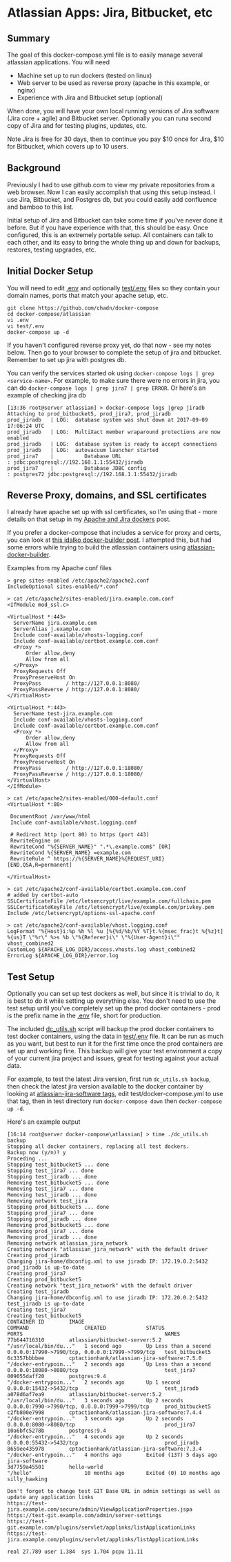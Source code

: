 # Atlassian Apps: Jira, Bitbucket, etc

## Summary

The goal of this docker-compose.yml file is to easily manage several atlassian applications.  You will need

- Machine set up to run dockers (tested on linux)
- Web server to be used as reverse proxy (apache in this example, or nginx)
- Experience with Jira and Bitbucket setup (optional)

When done, you will have your own local running versions of Jira software (Jira core + agile) and Bitbucket server. Optionally you can runa second copy of Jira and  for testing plugins, updates, etc.  

Note Jira is free for 30 days, then to continue you pay $10 once for Jira, $10 for Bitbucket, which covers up to 10 users.

## Background

Previously I had to use github.com to view my private repositories from a web browser. Now I can easily accomplish that using this setup instead.  I use Jira, Bitbucket, and Postgres db, but you could easily add confluence and bamboo to this list.

Initial setup of Jira and Bitbucket can take some time if you've never done it before.  But if you have experience with that, this should be easy.  Once configured, this is an extremely portable setup.  All containers can talk to each other, and its easy to bring the whole thing up and down for backups, restores, testing upgrades, etc. 


## Initial Docker Setup

You will need to edit [.env](.env) and optionally [test/.env](test/.env) files so they contain your domain names, ports that match your apache setup, etc.  

```
git clone https://github.com/chadn/docker-compose
cd docker-compose/atlassian
vi .env
vi test/.env
docker-compose up -d
```
If you haven't configured reverse proxy yet, do that now - see my notes below.  Then go to your browser to complete the setup of jira and bitbucket.  Remember to set up jira with postgres db.

You can verify the services started ok using `docker-compose logs | grep <service-name>`.  For example, to make sure there were no errors in jira, you can do `docker-compose logs | grep jira7 | grep ERROR`.  Or here's an example of checking jira db 

```
[13:36 root@server atlassian] > docker-compose logs |grep jiradb
Attaching to prod_bitbucket5, prod_jira7, prod_jiradb
prod_jiradb   | LOG:  database system was shut down at 2017-09-09 17:06:24 UTC
prod_jiradb   | LOG:  MultiXact member wraparound protections are now enabled
prod_jiradb   | LOG:  database system is ready to accept connections
prod_jiradb   | LOG:  autovacuum launcher started
prod_jira7    |          Database URL                                  : jdbc:postgresql://192.168.1.1:55432/jiradb
prod_jira7    |          Database JDBC config                          : postgres72 jdbc:postgresql://192.168.1.1:55432/jiradb
```

## Reverse Proxy, domains, and SSL certificates

I already have apache set up with ssl certificates, so I'm using that - more details on that setup in my [Apache and Jira dockers](https://chadnorwood.com/2017/09/08/apache-virtual-hosts-https-and-jira-docker-containers/) post.   

If you prefer a docker-compose that includes a service for proxy and certs, you can look at [this idalko docker-builder post](https://idalko.com/atlassian-jira-upgrade-journey-using-docker-and-the-atlassian-docker-builder/). I attempted this, but had some errors while trying to build the atlassian containers using [atlassian-docker-builder](https://bitbucket.org/adockers/atlassian-docker-builder/overview).

Examples from my Apache conf files

```
> grep sites-enabled /etc/apache2/apache2.conf
IncludeOptional sites-enabled/*.conf
```

```
> cat /etc/apache2/sites-enabled/jira.example.com.conf
<IfModule mod_ssl.c>

<VirtualHost *:443>
  ServerName jira.example.com
  ServerAlias j.example.com
  Include conf-available/vhosts-logging.conf
  Include conf-available/certbot.example.com.conf 
  <Proxy *>
      Order allow,deny
      Allow from all
  </Proxy>
  ProxyRequests Off
  ProxyPreserveHost On
  ProxyPass        / http://127.0.0.1:8080/
  ProxyPassReverse / http://127.0.0.1:8080/
</VirtualHost>

<VirtualHost *:443>
  ServerName test-jira.example.com
  Include conf-available/vhosts-logging.conf
  Include conf-available/certbot.example.com.conf 
  <Proxy *>
      Order allow,deny
      Allow from all
  </Proxy>
  ProxyRequests Off
  ProxyPreserveHost On
  ProxyPass        / http://127.0.0.1:18080/
  ProxyPassReverse / http://127.0.0.1:18080/
</VirtualHost>
</IfModule>
```

```
> cat /etc/apache2/sites-enabled/000-default.conf
<VirtualHost *:80>

 DocumentRoot /var/www/html
 Include conf-available/vhost.logging.conf

 # Redirect http (port 80) to https (port 443)
 RewriteEngine on
 RewriteCond "%{SERVER_NAME}" ".*\.example.com$" [OR]
 RewriteCond %{SERVER_NAME} =example.com
 RewriteRule ^ https://%{SERVER_NAME}%{REQUEST_URI} [END,QSA,R=permanent]

</VirtualHost> 
```

```
> cat /etc/apache2/conf-available/certbot.example.com.conf
# added by certbot-auto
SSLCertificateFile /etc/letsencrypt/live/example.com/fullchain.pem
SSLCertificateKeyFile /etc/letsencrypt/live/example.com/privkey.pem
Include /etc/letsencrypt/options-ssl-apache.conf
```
```
> cat /etc/apache2/conf-available/vhost.logging.conf
LogFormat "%{Host}i:%p %h %l %u [%{%d/%b/%Y %T}t.%{msec_frac}t %{%z}t] %{us}T \"%r\" %>s %b \"%{Referer}i\" \"%{User-Agent}i\"" vhost_combined2
CustomLog ${APACHE_LOG_DIR}/access.vhosts.log vhost_combined2
ErrorLog ${APACHE_LOG_DIR}/error.log
```

## Test Setup

Optionally you can set up test dockers as well, but since it is trivial to do, it is best to do it while setting up everything else.  You don't need to use the test setup until you've completely set up the prod docker containers - prod is the prefix name in the [.env](.env) file, short for production. 

The included [dc_utils.sh](dc_utils.sh) script will backup the prod docker containers to test docker containers, using the data in [test/.env](test/.env) file. It can be run as much as you want, but best to run it for the first time once the prod containers are set up and working fine. This backup will give your test environment a copy of your current jira project and issues, great for testing against your actual data. 

For example, to test the latest Jira version, first run `dc_utils.sh backup`, then check the latest jira version available to the docker container by looking at [atlassian-jira-software tags](https://hub.docker.com/r/cptactionhank/atlassian-jira-software/tags/), edit test/docker-compose.yml to use that tag, then in test directory run `docker-compose down` then `docker-compose up -d`.

Here's an example output
```
[16:14 root@server docker-compose\atlassian] > time ./dc_utils.sh backup
Stopping all docker containers, replacing all test dockers.
Backup now (y/n)? y
Proceding ...
Stopping test_bitbucket5 ... done
Stopping test_jira7 ... done
Stopping test_jiradb ... done
Removing test_bitbucket5 ... done
Removing test_jira7 ... done
Removing test_jiradb ... done
Removing network test_jira
Stopping prod_bitbucket5 ... done
Stopping prod_jira7 ... done
Stopping prod_jiradb ... done
Removing prod_bitbucket5 ... done
Removing prod_jira7 ... done
Removing prod_jiradb ... done
Removing network atlassian_jira_network
Creating network "atlassian_jira_network" with the default driver
Creating prod_jiradb
Changing jira-home/dbconfig.xml to use jiradb IP: 172.19.0.2:5432
prod_jiradb is up-to-date
Creating prod_jira7
Creating prod_bitbucket5
Creating network "test_jira_network" with the default driver
Creating test_jiradb
Changing jira-home/dbconfig.xml to use jiradb IP: 172.20.0.2:5432
test_jiradb is up-to-date
Creating test_jira7
Creating test_bitbucket5
CONTAINER ID        IMAGE                                         COMMAND                  CREATED             STATUS                     PORTS                                              NAMES
77b644716310        atlassian/bitbucket-server:5.2                "/usr/local/bin/du..."   1 second ago        Up Less than a second      0.0.0.0:17990->7990/tcp, 0.0.0.0:17999->7999/tcp   test_bitbucket5
6c3357bbbbee        cptactionhank/atlassian-jira-software:7.5.0   "/docker-entrypoin..."   2 seconds ago       Up Less than a second      0.0.0.0:18080->8080/tcp                            test_jira7
009055daff20        postgres:9.4                                  "/docker-entrypoin..."   2 seconds ago       Up 1 second                0.0.0.0:15432->5432/tcp                            test_jiradb
a078d6af7ea9        atlassian/bitbucket-server:5.2                "/usr/local/bin/du..."   3 seconds ago       Up 2 seconds               0.0.0.0:7990->7990/tcp, 0.0.0.0:7999->7999/tcp     prod_bitbucket5
c2fb800e7998        cptactionhank/atlassian-jira-software:7.4.4   "/docker-entrypoin..."   3 seconds ago       Up 2 seconds               0.0.0.0:8080->8080/tcp                             prod_jira7
10a6bfc5278b        postgres:9.4                                  "/docker-entrypoin..."   4 seconds ago       Up 2 seconds               0.0.0.0:55432->5432/tcp                            prod_jiradb
8659ee435978        cptactionhank/atlassian-jira-software:7.3.4   "/docker-entrypoin..."   4 months ago        Exited (137) 5 days ago                                                       jira-software
3d7759a45501        hello-world                                   "/hello"                 10 months ago       Exited (0) 10 months ago                                                      silly_hawking

Don't forget to change test GIT Base URL in admin settings as well as update any application links
https://test-jira.example.com/secure/admin/ViewApplicationProperties.jspa
https://test-git.example.com/admin/server-settings
https://test-git.example.com/plugins/servlet/applinks/listApplicationLinks
https://test-jira.example.com/plugins/servlet/applinks/listApplicationLinks

real 27.789 user 1.384  sys 1.704 pcpu 11.11
```

